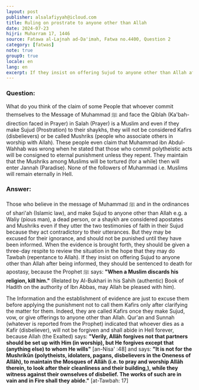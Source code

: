 ```yaml
---
layout: post
publisher: alsalafiyyah@icloud.com
title: Ruling on prostrate to anyone other than Allah
date: 2024-07-23
hijri: Muharram 17, 1446
source: Fatawa al-Lajnah ad-Da'imah, Fatwa no.4400‏, Question 2
category: [fatwas]
note: true
group9: true
locale: en
lang: en
excerpt: If they insist on offering Sujud to anyone other than Allah after being informed, they should be sentenced to death for apostasy.
---
```


### Question: 
What do you think of the claim of some People that whoever commit themselves to the Message of Muhammad ﷺ and face the Qiblah (Ka'bah-direction faced in Prayer) in Salah (Prayer) is a Muslim and even if they make Sujud (Prostration) to their shaykhs, they will not be considered Kafirs (disbelievers) or be called Mushriks (people who associate others in worship with Allah). These people even claim that Muhammad ibn Abdul-Wahhab was wrong when he stated that those who commit polytheistic acts will be consigned to eternal punishment unless they repent. They maintain that the Mushriks among Muslims will be tortured (for a while) then will enter Jannah (Paradise). None of the followers of Muhammad i.e. Muslims will remain eternally in Hell.

### Answer: 
Those who believe in the message of Muhammad ﷺ and in the ordinances of shari'ah (Islamic law), and make Sujud to anyone other than Allah e.g. a Waliy (pious man), a dead person, or a shaykh are considered apostates and Mushriks even if they utter the two testimonies of faith in their Sujud because they act contradictory to their utterances. But they may be excused for their ignorance, and should not be punished until they have been informed. When the evidence is brought forth, they should be given a three-day respite to review the situation in the hope that they may do Tawbah (repentance to Allah). If they insist on offering Sujud to anyone other than Allah after being informed, they should be sentenced to death for apostasy, because the Prophet ﷺ says: **"When a Muslim discards his religion, kill him."** (Related by Al-Bukhari in his Sahih (authentic) Book of Hadith on the authority of Ibn Abbas, may Allah be pleased with him).

The Information and the establishment of evidence are just to excuse them before applying the punishment not to call them Kafirs only after clarifying the matter for them. Indeed, they are called Kafirs once they make Sujud, vow, or give offerings to anyone other than Allah. Qur'an and Sunnah (whatever is reported from the Prophet) indicated that whoever dies as a Kafir (disbeliever), will not be forgiven and shall abide in Hell forever, because Allah (the Exalted) says: **"Verily, Allâh forgives not that partners should be set up with Him (in worship), but He forgives except that (anything else) to whom He wills"** [an-Nisa' :48] and says: **"It is not for the Mushrikûn (polytheists, idolaters, pagans, disbelievers in the Oneness of Allâh), to maintain the Mosques of Allâh (i.e. to pray and worship Allâh therein, to look after their cleanliness and their building,), while they witness against their ownselves of disbelief. The works of such are in vain and in Fire shall they abide."** [at-Tawbah: 17]
